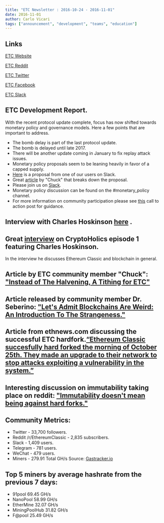 ```yaml
---
title: "ETC Newsletter : 2016-10-24 - 2016-11-01"
date: 2016-11-01
author: Carlo Vicari
tags: ["announcement", "development", "teams", "education"]
---
```


## Links

[ETC Website](https://ethereumclassic.github.io/)

[ETC Reddit](https://www.reddit.com/r/EthereumClassic/)

[ETC Twitter](http://twitter.com/eth_classic)

[ETC Facebook](https://www.facebook.com/)

[ETC Slack](https://ethereumclassic.herokuapp.com/)

## ETC Development Report.

With the recent protocol update complete, focus has now shifted towards monetary
policy and governance models. Here a few points that are important to address.

* The bomb delay is part of the last protocol update.
* The bomb is delayed until late 2017.
* There will be another update coming in January to fix replay attack issues.
* Monetary policy proposals seem to be leaning heavily in favor of a capped supply.
* [Here](https://docs.google.com/spreadsheets/d/108gWpOzVmsdjzWj4q8tbkpxjwVcXXLa7oFMNrAMo8x8/edit?usp=sharing) is a proposal from one of our users on Slack.
* Great [article](https://medium.com/@ChuckSRQ/instead-of-the-halvening-a-tithing-for-etc-be43aa63272#.40idtg4g1) by "Chuck" that breaks down the proposal.
* Please join us on [Slack](https://ethereumclassic.herokuapp.com/).
* Monetary policy discussion can be found on the #monetary_policy channel.
* For more information on community participation please see [this](https://www.reddit.com/r/EthereumClassic/comments/4u4o61/call_for_action_what_can_i_do_to_help_ethereum/) call to action post for guidance.

## Interview with Charles Hoskinson [here](https://soundcloud.com/cryptoholics/cryptoholics-ep01) .

## Great [interview](https://www.youtube.com/watch?v=OLsMIf3sUnc) on CryptoHolics episode 1 featuring Charles Hoskinson.

In the interview he discusses Ethereum Classic and blockchain in general.

## Article by ETC community member "Chuck": ["Instead of The Halvening, A Tithing for ETC"](https://medium.com/@ChuckSRQ/instead-of-the-halvening-a-tithing-for-etc-be43aa63272#.uk5xkws1e)

## Article released by community member Dr. Seberino: ["Let's Admit Blockchains Are Weird: An Introduction To The Strangeness."](https://steemit.com/etc/@cseberino/let-s-admit-blockchains-are-weird-an-introduction-to-the-strangeness)

## Article from ethnews.com discussing the successful ETC hardfork.[“Ethereum Classic succesfully hard forked the morning of October 25th. They made an upgrade to their network to stop attacks exploiting a vulnerability in the system.”](http://ethnews.com/ethereum-classic-successfully-hard-forks-to-fix-security-flaw)

## Interesting discussion on immutability taking place on reddit: ["Immutability doesn't mean being against hard forks."](https://www.reddit.com/r/ethereum/comments/59naa2/what_does_immutability_really_mean/d9a8g6n/)

## Community Metrics:

* Twitter - 33,700 followers.
* Reddit /r/EthereumClassic - 2,835 subscribers.
* Slack - 1,409 users.
* Telegram - 781 users.
* WeChat - 479 users.
* Miners - 279.91 Total GH/s  Source: [Gastracker.io](https://gastracker.io/stats/miners)

## Top 5 miners by average hashrate from the previous 7 days:

* 91pool 69.45 GH/s
* NanoPool 58.99 GH/s
* EtherMine 32.07 GH/s
* MiningPoolHub 31.82 GH/s
* F@pool 25.49 GH/s
